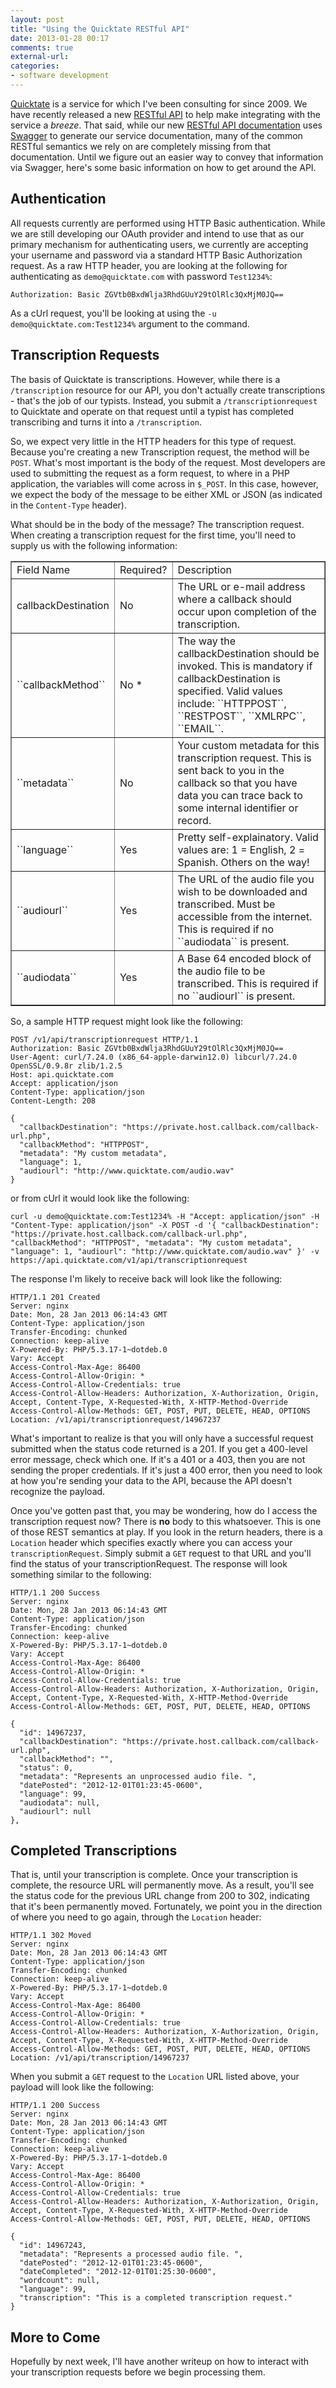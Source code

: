 ```yaml
---
layout: post
title: "Using the Quicktate RESTful API"
date: 2013-01-28 00:17
comments: true
external-url: 
categories: 
- software development
---
```


[Quicktate](http://www.quicktate.com/) is a service for which I've been consulting for since 2009. We have recently released a new [RESTful API](https://api.quicktate.com) to help make integrating with the service a *breeze*. That said, while our new [RESTful API documentation](https://api.quicktate.com/v1/api/index.html) uses [Swagger](http://developers.helloreverb.com/swagger/) to generate our service documentation, many of the common RESTful semantics we rely on are completely missing from that documentation. Until we figure out an easier way to convey that information via Swagger, here's some basic information on how to get around the API.
<!--more-->
Authentication
--------------
All requests currently are performed using HTTP Basic authentication. While we are still developing our OAuth provider and intend to use that as our primary mechanism for authenticating users, we currently are accepting your username and password via a standard HTTP Basic Authorization request. As a raw HTTP header, you are looking at the following for authenticating as ``demo@quicktate.com`` with password ``Test1234%``:

```
Authorization: Basic ZGVtb0BxdWlja3RhdGUuY29tOlRlc3QxMjM0JQ==
```

As a cUrl request, you'll be looking at using the ``-u demo@quicktate.com:Test1234%`` argument to the command.

Transcription Requests
----------------------
The basis of Quicktate is transcriptions. However, while there is a ``/transcription`` resource for our API, you don't actually create transcriptions - that's the job of our typists. Instead, you submit a ``/transcriptionrequest`` to Quicktate and operate on that request until a typist has completed transcribing and turns it into a ``/transcription``. 

So, we expect very little in the HTTP headers for this type of request. Because you're creating a new Transcription request, the method will be ``POST``. What's most important is the body of the request. Most developers are used to submitting the request as a form request, to where in a PHP application, the variables will come across in ``$_POST``. In this case, however, we expect the body of the message to be either XML or JSON (as indicated in the ``Content-Type`` header). 

What should be in the body of the message? The transcription request. When creating a transcription request for the first time, you'll need to supply us with the following information:

<table cellspacing="0" cellpadding="1" border="1">
<tr><td>Field Name</td><td>Required?</td><td>Description</td></tr>
<tr><td>callbackDestination</td><td>No</td><td>The URL or e-mail address where a callback should occur upon completion of the transcription.</td></tr>
<tr><td>``callbackMethod``</td><td>No *</td><td>The way the callbackDestination should be invoked. This is mandatory if callbackDestination is specified. Valid values include: ``HTTPPOST``, ``RESTPOST``, ``XMLRPC``, ``EMAIL``.
<tr><td>``metadata``</td><td>No</td><td>Your custom metadata for this transcription request. This is sent back to you in the callback so that you have data you can trace back to some internal identifier or record.</td></tr>
<tr><td>``language``</td><td>Yes</td><td>Pretty self-explainatory. Valid values are: 1 = English, 2 = Spanish. Others on the way!</td></tr>
<tr><td>``audiourl``</td><td>Yes</td><td>The URL of the audio file you wish to be downloaded and transcribed. Must be accessible from the internet. This is required if no ``audiodata`` is present.</td></tr>
<tr><td>``audiodata``</td><td>Yes</td><td>A Base 64 encoded block of the audio file to be transcribed. This is required if no ``audiourl`` is present.</td></tr>
</table>

So, a sample HTTP request might look like the following:

```
POST /v1/api/transcriptionrequest HTTP/1.1
Authorization: Basic ZGVtb0BxdWlja3RhdGUuY29tOlRlc3QxMjM0JQ==
User-Agent: curl/7.24.0 (x86_64-apple-darwin12.0) libcurl/7.24.0 OpenSSL/0.9.8r zlib/1.2.5
Host: api.quicktate.com
Accept: application/json
Content-Type: application/json
Content-Length: 208

{ 
  "callbackDestination": "https://private.host.callback.com/callback-url.php",
  "callbackMethod": "HTTPPOST",
  "metadata": "My custom metadata",
  "language": 1,
  "audiourl": "http://www.quicktate.com/audio.wav"
}
```

or from cUrl it would look like the following:

```
curl -u demo@quicktate.com:Test1234% -H "Accept: application/json" -H "Content-Type: application/json" -X POST -d '{ "callbackDestination": "https://private.host.callback.com/callback-url.php", "callbackMethod": "HTTPPOST", "metadata": "My custom metadata", "language": 1, "audiourl": "http://www.quicktate.com/audio.wav" }' -v https://api.quicktate.com/v1/api/transcriptionrequest
```

The response I'm likely to receive back will look like the following:

```
HTTP/1.1 201 Created
Server: nginx
Date: Mon, 28 Jan 2013 06:14:43 GMT
Content-Type: application/json
Transfer-Encoding: chunked
Connection: keep-alive
X-Powered-By: PHP/5.3.17-1~dotdeb.0
Vary: Accept
Access-Control-Max-Age: 86400
Access-Control-Allow-Origin: *
Access-Control-Allow-Credentials: true
Access-Control-Allow-Headers: Authorization, X-Authorization, Origin, Accept, Content-Type, X-Requested-With, X-HTTP-Method-Override
Access-Control-Allow-Methods: GET, POST, PUT, DELETE, HEAD, OPTIONS
Location: /v1/api/transcriptionrequest/14967237
```

What's important to realize is that you will only have a successful request submitted when the status code returned is a 201. If you get a 400-level error message, check which one. If it's a 401 or a 403, then you are not sending the proper credentials. If it's just a 400 error, then you need to look at how you're sending your data to the API, because the API doesn't recognize the payload. 

Once you've gotten past that, you may be wondering, how do I access the transcription request now? There is **no** body to this whatsoever. This is one of those REST semantics at play. If you look in the return headers, there is a ``Location`` header which specifies exactly where you can access your ``transcriptionRequest``. Simply submit a ``GET`` request to that URL and you'll find the status of your transcriptionRequest. The response will look something similar to the following:

```
HTTP/1.1 200 Success
Server: nginx
Date: Mon, 28 Jan 2013 06:14:43 GMT
Content-Type: application/json
Transfer-Encoding: chunked
Connection: keep-alive
X-Powered-By: PHP/5.3.17-1~dotdeb.0
Vary: Accept
Access-Control-Max-Age: 86400
Access-Control-Allow-Origin: *
Access-Control-Allow-Credentials: true
Access-Control-Allow-Headers: Authorization, X-Authorization, Origin, Accept, Content-Type, X-Requested-With, X-HTTP-Method-Override
Access-Control-Allow-Methods: GET, POST, PUT, DELETE, HEAD, OPTIONS

{
  "id": 14967237,
  "callbackDestination": "https://private.host.callback.com/callback-url.php",
  "callbackMethod": "",
  "status": 0,
  "metadata": "Represents an unprocessed audio file. ",
  "datePosted": "2012-12-01T01:23:45-0600",
  "language": 99,
  "audiodata": null,
  "audiourl": null
},
```

Completed Transcriptions
------------------------
That is, until your transcription is complete. Once your transcription is complete, the resource URL will permanently move. As a result, you'll see the status code for the previous URL change from 200 to 302, indicating that it's been permanently moved. Fortunately, we point you in the direction of where you need to go again, through the ``Location`` header:

```
HTTP/1.1 302 Moved
Server: nginx
Date: Mon, 28 Jan 2013 06:14:43 GMT
Content-Type: application/json
Transfer-Encoding: chunked
Connection: keep-alive
X-Powered-By: PHP/5.3.17-1~dotdeb.0
Vary: Accept
Access-Control-Max-Age: 86400
Access-Control-Allow-Origin: *
Access-Control-Allow-Credentials: true
Access-Control-Allow-Headers: Authorization, X-Authorization, Origin, Accept, Content-Type, X-Requested-With, X-HTTP-Method-Override
Access-Control-Allow-Methods: GET, POST, PUT, DELETE, HEAD, OPTIONS
Location: /v1/api/transcription/14967237
```

When you submit a ``GET`` request to the ``Location`` URL listed above, your payload will look like the following:

```
HTTP/1.1 200 Success
Server: nginx
Date: Mon, 28 Jan 2013 06:14:43 GMT
Content-Type: application/json
Transfer-Encoding: chunked
Connection: keep-alive
X-Powered-By: PHP/5.3.17-1~dotdeb.0
Vary: Accept
Access-Control-Max-Age: 86400
Access-Control-Allow-Origin: *
Access-Control-Allow-Credentials: true
Access-Control-Allow-Headers: Authorization, X-Authorization, Origin, Accept, Content-Type, X-Requested-With, X-HTTP-Method-Override
Access-Control-Allow-Methods: GET, POST, PUT, DELETE, HEAD, OPTIONS

{
  "id": 14967243,
  "metadata": "Represents a processed audio file. ",
  "datePosted": "2012-12-01T01:23:45-0600",
  "dateCompleted": "2012-12-01T01:25:30-0600",
  "wordcount": null,
  "language": 99,
  "transcription": "This is a completed transcription request."
}
```

More to Come
------------
Hopefully by next week, I'll have another writeup on how to interact with your transcription requests before we begin processing them. 
